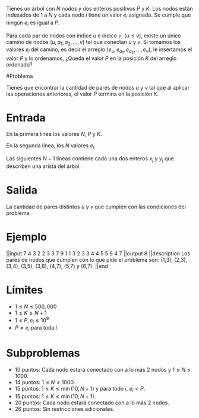 Tienes un árbol con $N$ nodos y dos enteros positivos $P$ y $K$. Los nodos están indexados de $1$ a $N$ y cada nodo $i$ tiene un valor $e_i$ asignado. Se cumple que ningún $e_i$ es igual a $P$.

Para cada par de nodos con índice $u$ e índice $v$,  ($u \leq v$), existe un único camino de nodos ($u,a_1, a_2, ...,v$) tal que conectan $u$ y $v$. Si tomamos los valores $e_i$ del camino, es decir el arreglo ($e_u, e_{a_1}, e_{a_2}, ..., e_v$), le insertamos el valor $P$ y lo ordenamos, ¿Queda el valor $P$ en la posición $K$ del arreglo ordenado?

#Problema

Tienes que encontrar la cantidad de pares de nodos $u$ y $v$ tal que al aplicar las operaciones anteriores, el valor $P$ termina en la posición $K$.

# Entrada

En la primera línea los valores $N$, $P$ y $K$.

En la segunda línea, los $N$ valores $e_i$.

Las siguientes $N-1$ líneas contiene cada una dos enteros $x_j$ y $y_j$ que describen una arísta del árbol.


# Salida

La cantidad de pares distintos $u$ y $v$ que cumplen con las condiciones del problema.

# Ejemplo

||input
7 4 3
2 2 3 3 7 9 1
1 3
2 3
3 4
4 5
5 6
4 7
||output
8
||description
Los pares de nodos que cumplen con lo que pide el problema son:
(1,3), (2,3), (3,4), (3,5), (3,6), (4,7), (5,7) y (6,7).
||end

# Límites

* $1 \leq N \leq 500,000$
* $1 \leq K \leq N+1$
* $1 \leq P, e_i \leq 10^9$
* $P \neq e_i$ para toda $i$.


# Subproblemas

* 10 puntos: Cada nodo estará conectado con a lo más 2 nodos y $1 \leq N \leq 1000$.
* 14 puntos: $1 \leq N \leq 1000$.
* 15 puntos: $1 \leq K \leq \min(10, N+1)$ y para todo $i$, $e_i < P$.
* 15 puntos: $1 \leq K \leq \min(10, N+1)$.
* 20 puntos: Cada nodo estará conectado con a lo más 2 nodos.
* 26 puntos: Sin restricciones adicionales.

